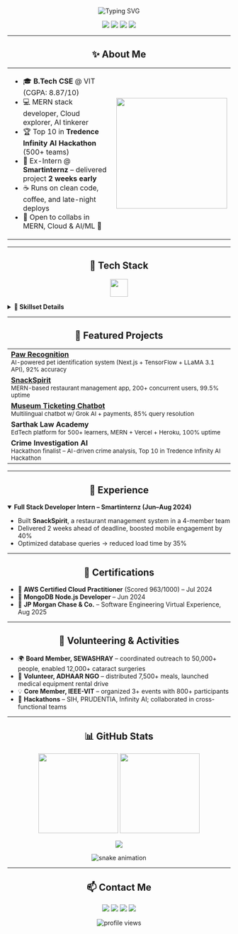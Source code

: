 <!-- GITHUB PROFILE README: Sarthak Ray -->

<p align="center">
  <img src="https://readme-typing-svg.demolab.com?font=Fira+Code&size=28&pause=1000&color=00C853&center=true&vCenter=true&width=750&lines=Hey+👋%2C+I'm+Sarthak+Ray;Full+Stack+Developer+%7C+Cloud+%7C+AI%2FML;Hackathon+Enthusiast+%7C+Problem+Solver;Welcome+to+my+GitHub+Universe!" alt="Typing SVG" />
</p>

<p align="center">
  <a href="mailto:raysarthak26@gmail.com"><img src="https://img.shields.io/badge/Email-D14836?style=for-the-badge&logo=gmail&logoColor=white"/></a>
  <a href="https://linkedin.com/in/sarthak-ray-683910256"><img src="https://img.shields.io/badge/LinkedIn-0077B5?style=for-the-badge&logo=linkedin&logoColor=white"/></a>
  <a href="https://sarthakray.me"><img src="https://img.shields.io/badge/Portfolio-000000?style=for-the-badge&logo=vercel&logoColor=white"/></a>
  <a href="https://github.com/SarthakRay26"><img src="https://img.shields.io/badge/GitHub-181717?style=for-the-badge&logo=github&logoColor=white"/></a>
</p>

---

<h2 align="center">✨ About Me</h2>

<table align="center">
<tr>
<td>

- 🎓 **B.Tech CSE** @ VIT (CGPA: 8.87/10)  
- 💻 MERN stack developer, Cloud explorer, AI tinkerer  
- 🏆 Top 10 in **Tredence Infinity AI Hackathon** (500+ teams)  
- 💼 Ex-Intern @ **Smartinternz** – delivered project **2 weeks early**  
- ☕ Runs on clean code, coffee, and late-night deploys  
- 🤝 Open to collabs in MERN, Cloud & AI/ML 🚀  

</td>
<td>
  <img src="https://media.giphy.com/media/L1R1tvI9svkIWwpVYr/giphy.gif" width="250"/>
</td>
</tr>
</table>

---

<h2 align="center">🚀 Tech Stack</h2>

<p align="center">
  <img src="https://skillicons.dev/icons?i=js,react,nextjs,nodejs,express,mongodb,python,java,cpp,aws,mysql,git,github,html,css,vscode,docker" height="40"/>
</p>

<details>
<summary><b>🧰 Skillset Details</b></summary>

<p>

Languages: C, C++, Python, Java, JavaScript, HTML5, CSS3
Frameworks: React.js, Next.js, Express.js, Node.js, TensorFlow, Tailwind CSS
Cloud/Database: AWS (EC2, S3, Lambda), MongoDB, MySQL, Heroku, Vercel
Dev Tools: Git, GitHub, Postman, Vite, VS Code, Docker (basic)


</p>
</details>

---

<h2 align="center">🌟 Featured Projects</h2>

<table>
  <tr>
    <td><b><a href="https://pawrecognition.vercel.app/">Paw Recognition</a></b><br/>
    <sub>AI-powered pet identification system (Next.js + TensorFlow + LLaMA 3.1 API), 92% accuracy</sub></td>
  </tr>
  <tr>
    <td><b><a href="https://github.com/SarthakRay26/SBFoods-SmartInternz">SnackSpirit</a></b><br/>
    <sub>MERN-based restaurant management app, 200+ concurrent users, 99.5% uptime</sub></td>
  </tr>
  <tr>
    <td><b><a href="https://museum-booking.vercel.app">Museum Ticketing Chatbot</a></b><br/>
    <sub>Multilingual chatbot w/ Grok AI + payments, 85% query resolution</sub></td>
  </tr>
  <tr>
    <td><b>Sarthak Law Academy</b><br/>
    <sub>EdTech platform for 500+ learners, MERN + Vercel + Heroku, 100% uptime</sub></td>
  </tr>
  <tr>
    <td><b>Crime Investigation AI</b><br/>
    <sub>Hackathon finalist – AI-driven crime analysis, Top 10 in Tredence Infinity AI Hackathon</sub></td>
  </tr>
</table>

---

<h2 align="center">🏢 Experience</h2>

<details open>
<summary><b>Full Stack Developer Intern – Smartinternz (Jun–Aug 2024)</b></summary>
<ul>
  <li>Built <b>SnackSpirit</b>, a restaurant management system in a 4-member team</li>
  <li>Delivered 2 weeks ahead of deadline, boosted mobile engagement by 40%</li>
  <li>Optimized database queries → reduced load time by 35%</li>
</ul>
</details>

---

<h2 align="center">📜 Certifications</h2>

<ul>
  <li>🏅 <b>AWS Certified Cloud Practitioner</b> (Scored 963/1000) – Jul 2024</li>
  <li>🏅 <b>MongoDB Node.js Developer</b> – Jun 2024</li>
  <li>🏅 <b>JP Morgan Chase & Co.</b> – Software Engineering Virtual Experience, Aug 2025</li>
</ul>

---

<h2 align="center">🤝 Volunteering & Activities</h2>

<ul>
  <li>🌍 <b>Board Member, SEWASHRAY</b> – coordinated outreach to 50,000+ people, enabled 12,000+ cataract surgeries</li>
  <li>🍴 <b>Volunteer, ADHAAR NGO</b> – distributed 7,500+ meals, launched medical equipment rental drive</li>
  <li>💡 <b>Core Member, IEEE-VIT</b> – organized 3+ events with 800+ participants</li>
  <li>🚀 <b>Hackathons</b> – SIH, PRUDENTIA, Infinity AI; collaborated in cross-functional teams</li>
</ul>

---

<h2 align="center">📊 GitHub Stats</h2>

<p align="center">
  <img src="https://github-readme-stats.vercel.app/api?username=SarthakRay26&show_icons=true&theme=tokyonight" height="180"/>
  <img src="https://github-readme-stats.vercel.app/api/top-langs/?username=SarthakRay26&layout=compact&theme=tokyonight" height="180"/>
</p>

<p align="center">
  <img src="https://github-readme-streak-stats.herokuapp.com?user=SarthakRay26&theme=tokyonight&hide_border=false"/>
</p>

<p align="center">
  <img src="https://github.com/SarthakRay26/SarthakRay26/blob/output/github-contribution-grid-snake.svg" alt="snake animation"/>
</p>

---

<h2 align="center">📫 Contact Me</h2>

<p align="center">
  <a href="mailto:raysarthak26@gmail.com"><img src="https://img.shields.io/badge/Email-D14836?style=for-the-badge&logo=gmail&logoColor=white"/></a>
  <a href="https://linkedin.com/in/sarthak-ray-683910256"><img src="https://img.shields.io/badge/LinkedIn-0077B5?style=for-the-badge&logo=linkedin&logoColor=white"/></a>
  <a href="https://sarthakray.me"><img src="https://img.shields.io/badge/Portfolio-000000?style=for-the-badge&logo=vercel&logoColor=white"/></a>
  <a href="https://github.com/SarthakRay26"><img src="https://img.shields.io/badge/GitHub-181717?style=for-the-badge&logo=github&logoColor=white"/></a>
</p>

<p align="center">
  <img src="https://komarev.com/ghpvc/?username=SarthakRay26&label=Profile+Views&color=0e75b6&style=flat" alt="profile views"/>
</p>

<!-- END OF CRAZY PROFILE README -->
